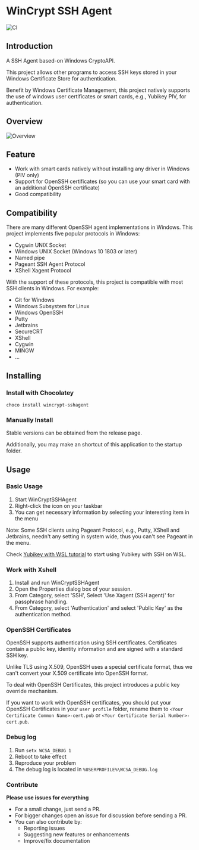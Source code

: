 # WinCrypt SSH Agent

![CI](https://github.com/buptczq/WinCryptSSHAgent/workflows/Go/badge.svg)

## Introduction

A SSH Agent based-on Windows CryptoAPI.

This project allows other programs to access SSH keys stored in your Windows Certificate Store for authentication.

Benefit by Windows Certificate Management, this project natively supports the use of windows user certificates or smart cards, e.g., Yubikey PIV, for authentication.

## Overview
![Overview](overview.svg)

## Feature

* Work with smart cards natively without installing any driver in Windows (PIV only)
* Support for OpenSSH certificates (so you can use your smart card with an additional OpenSSH certificate)
* Good compatibility

## Compatibility

There are many different OpenSSH agent implementations in Windows. This project implements five popular protocols in Windows:

* Cygwin UNIX Socket
* Windows UNIX Socket (Windows 10 1803 or later)
* Named pipe
* Pageant SSH Agent Protocol
* XShell Xagent Protocol

With the support of these protocols, this project is compatible with most SSH clients in Windows. For example:

* Git for Windows
* Windows Subsystem for Linux
* Windows OpenSSH
* Putty
* Jetbrains
* SecureCRT
* XShell
* Cygwin
* MINGW
* ...

## Installing

### Install with Chocolatey

```
choco install wincrypt-sshagent
```

### Manually Install

Stable versions can be obtained from the release page. 

Additionally, you may make an shortcut of this application to the startup folder.

## Usage

### Basic Usage

1. Start WinCryptSSHAgent
2. Right-click the icon on your taskbar
3. You can get necessary information by selecting your interesting item in the menu

Note: Some SSH clients using Pageant Protocol, e.g., Putty, XShell and Jetbrains, needn't any setting in system wide, thus you can't see Pageant in the menu.

Check [Yubikey with WSL tutorial](doc/wsl_tutorial.md) to start using Yubikey with SSH on WSL.

### Work with Xshell

1. Install and run WinCryptSSHAgent
2. Open the Properties dialog box of your session.
3. From Category, select 'SSH', Select 'Use Xagent (SSH agent)' for passphrase handling.
4. From Category, select 'Authentication' and select 'Public Key' as the authentication method.

### OpenSSH Certificates

OpenSSH supports authentication using SSH certificates. Certificates contain a public key, identity information and are signed with a standard SSH key.

Unlike TLS using X.509, OpenSSH uses a special certificate format, thus we can't convert your X.509 certificate into OpenSSH format.

To deal with OpenSSH Certificates, this project introduces a public key override mechanism.

If you want to work with OpenSSH certificates, you should put your OpenSSH Certificates in your `user profile` folder, rename them to `<Your Certificate Common Name>-cert.pub` or `<Your Certificate Serial Number>-cert.pub`.

### Debug log

1. Run `setx WCSA_DEBUG 1`
2. Reboot to take effect
3. Reproduce your problem
4. The debug log is located in `%USERPROFILE%\WCSA_DEBUG.log`

### Contribute

**Please use issues for everything**

- For a small change, just send a PR.
- For bigger changes open an issue for discussion before sending a PR.
- You can also contribute by:
  - Reporting issues
  - Suggesting new features or enhancements
  - Improve/fix documentation
